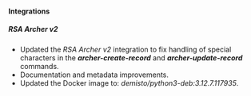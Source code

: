 
#### Integrations

##### RSA Archer v2

- Updated the *RSA Archer v2* integration to fix handling of special characters in the ***archer-create-record*** and ***archer-update-record*** commands.
- Documentation and metadata improvements.
- Updated the Docker image to: *demisto/python3-deb:3.12.7.117935*.
